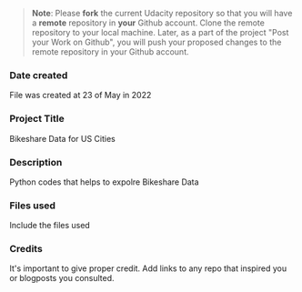 >**Note**: Please **fork** the current Udacity repository so that you will have a **remote** repository in **your** Github account. Clone the remote repository to your local machine. Later, as a part of the project "Post your Work on Github", you will push your proposed changes to the remote repository in your Github account.

### Date created
File was created at 23 of May in 2022

### Project Title
Bikeshare Data for US Cities

### Description
Python codes that helps to expolre Bikeshare Data

### Files used
Include the files used

### Credits
It's important to give proper credit. Add links to any repo that inspired you or blogposts you consulted.

